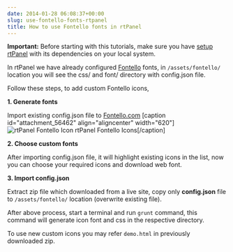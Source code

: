 ```yaml
---
date: 2014-01-28 06:08:37+00:00
slug: use-fontello-fonts-rtpanel
title: How to use Fontello fonts in rtPanel
---
```


**Important:** Before starting with this tutorials, make sure you have [setup rtPanel](http://docs.rtcamp.com/rtpanel/developer/setup-rtpanel-development/) with its dependencies on your local system.

In rtPanel we have already configured [Fontello](http://fontello.com/) fonts, in `/assets/fontello/` location you will see the css/ and font/ directory with config.json file. 

Follow these steps, to add custom Fontello icons,

**1. Generate fonts**

Import existing config.json file to [Fontello.com](http://fontello.com/)
[caption id="attachment_56462" align="aligncenter" width="620"]![rtPanel Fontello Icon](https://rtcamp.com/wp-content/uploads/2014/01/rtPanel_Fontello_Icon-620x316.png) rtPanel Fontello Icons[/caption]

**2. Choose custom fonts**

After importing config.json file, it will highlight existing icons in the list, now you can choose your required icons and download web font.

**3. Import config.json**

Extract zip file which downloaded from a live site, copy only **config.json** file to `/assets/fontello/` location (overwrite existing file).

After above process, start a terminal and run `grunt` command, this command will generate icon font and css in the respective directory.

To use new custom icons you may refer `demo.html` in previously downloaded zip.
